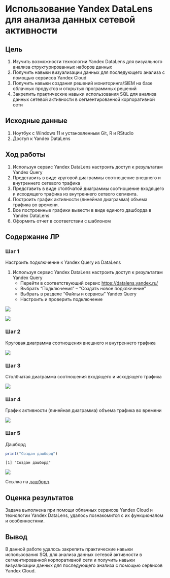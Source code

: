 # Использование Yandex DataLens для анализа данных сетевой активности


## Цель

1.  Изучить возможности технологии Yandex DataLens для визуального
    анализа структурированных наборов данных
2.  Получить навыки визуализации данных для последующего анализа с
    помощью сервисов Yandex Cloud
3.  Получить навыки создания решений мониторинга/SIEM на базе облачных
    продуктов и открытых программных решений
4.  Закрепить практические навыки использования SQL для анализа данных
    сетевой активности в сегментированной корпоративной сети

## ️Исходные данные

1.  Ноутбук c Windows 11 и установленным Git, R и RStudio
2.  Доступ к Yandex DataLens

## ️Ход работы

1.  Используя сервис Yandex DataLens настроить доступ к результатам
    Yandex Query
2.  Представить в виде круговой диаграммы соотношение внешнего и
    внутреннего сетевого трафика
3.  Представить в виде столбчатой диаграммы соотношение входящего и
    исходящего трафика из внутреннего сетвого сегмента.
4.  Построить график активности (линейная диаграмма) объема трафика во
    времени.
5.  Все построенные графики вывести в виде единого дашборда в Yandex
    DataLens
6.  Оформить отчет в соответствии с шаблоном

## Содержание ЛР

### Шаг 1

Настроить подключение к Yandex Query из DataLens

1.  Используя сервис Yandex DataLens настроить доступ к результатам
    Yandex Query
    -   Перейти в соответствующий сервис https://datalens.yandex.ru/
    -   Выбрать “Подключения” – “Создать новое подключение”
    -   Выбрать в разделе “Файлы и сервисы” Yandex Query
    -   Настроить и проверить подключение

![](images/clipboard-1119518716.png)

![](images/clipboard-2034537418.png)

### Шаг 2

Круговая диаграмма соотношения внешнего и внутреннего трафика

![](images/clipboard-2160329407.png)

### Шаг 3

Столбчатая диаграмма соотношения входящего и исходящего трафика

![](images/clipboard-2114800914.png)

### Шаг 4

График активности (линейная диаграмма) объема трафика во времени

![](images/clipboard-4120959712.png)

### Шаг 5

Дашборд

``` r
print("Создан дашборд")
```

    [1] "Создан дашборд"

![](images/clipboard-3886844670.png)

Ссылка на [дашборд](https://datalens.yandex/7srytif3o9ysu).

## Оценка результатов

Задача выполнена при помощи облачных сервисов Yandex Cloud и технологии
Yandex DataLens, удалось познакомится с их функционалом и особенностями.

## Вывод

В данной работе удалось закрепить практические навыки использования SQL
для анализа данных сетевой активности в сегментированной корпоративной
сети и получить навыки визуализации данных для последующего анализа с
помощью сервисов Yandex Cloud.
